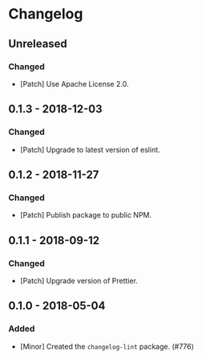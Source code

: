 # Changelog

## Unreleased

### Changed

-   [Patch] Use Apache License 2.0.

## 0.1.3 - 2018-12-03

### Changed

-   [Patch] Upgrade to latest version of eslint.

## 0.1.2 - 2018-11-27

### Changed

-   [Patch] Publish package to public NPM.

## 0.1.1 - 2018-09-12

### Changed

-   [Patch] Upgrade version of Prettier.

## 0.1.0 - 2018-05-04

### Added

-   [Minor] Created the `changelog-lint` package. (#776)
